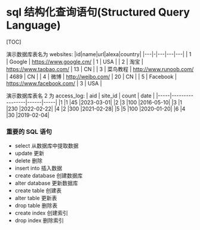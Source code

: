 # sql 结构化查询语句(Structured Query Language)

[TOC]

演示数据库表名为 websites:
|id|name|url|alexa|country|
|---|-|---|---|---|
| 1 | Google | https://www.google.cm/ | 1 | USA |
| 2 | 淘宝 | https://www.taobao.com/ | 13 | CN |
| 3 | 菜鸟教程 | http://www.runoob.com/ | 4689 | CN |
| 4 | 微博 | http://weibo.com/ | 20 | CN |
| 5 | Facebook | https://www.facebook.com/ | 3 | USA |

演示数据库表名 2 为 access_log:
| aid | site_id | count | date |
|-----|-----------------|------|-----|
|1 |1 |45 |2023-03-01|
|2 |3 |100 |2016-05-10|
|3 |1 |230 |2022-02-22|
|4 |2 |300 |2021-02-28|
|5 |5 |100 |2020-01-20|
|6 |4 |30 |2019-02-04|

### 重要的 SQL 语句

- select 从数据库中提取数据
- update 更新
- delete 删除
- insert into 插入数据
- create database 创建数据库
- alter database 更新数据库
- create table 创建表
- alter table 更新表
- drop table 删除表
- create index 创建索引
- drop index 删除索引
